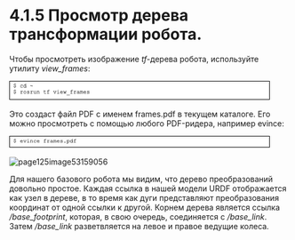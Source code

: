 # 4.1.5 Просмотр дерева трансформации робота.

Чтобы просмотреть изображение _tf_-дерева робота, используйте утилиту _view\_frames_:

![](../.gitbook/assets/image%20%2887%29.png)

Это создаст файл PDF с именем frames.pdf в текущем каталоге. Его можно просмотреть с помощью любого PDF-ридера, например evince:

![](../.gitbook/assets/image%20%2819%29.jpeg)

![page125image53159056](blob:https://app.gitbook.com/78c209b9-10e8-47b2-aec8-0479ca1bce30)

Для нашего базового робота мы видим, что дерево преобразований довольно простое. Каждая ссылка в нашей модели URDF отображается как узел в дереве, в то время как дуги представляют преобразования координат от одной ссылки к другой. Корнем дерева является ссылка _/base\_footprint_, которая, в свою очередь, соединяется с _/base\_link_. Затем _/base\_link_ разветвляется на левое и правое ведущие колеса.




